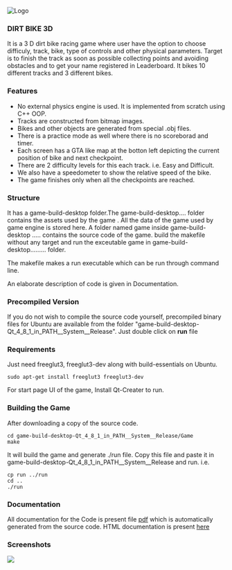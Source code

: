 ![Logo](https://cloud.githubusercontent.com/assets/5080310/13088108/f4238158-d510-11e5-867e-c2a64675cb52.jpg)
### DIRT BIKE 3D

It is a 3 D dirt bike racing game where user have the option to choose difficuly, track, bike, type of controls and other physical parameters. Target is to finish the track as soon as possible collecting points and avoiding obstacles and to get your name registered in Leaderboard. It bikes 10 different tracks and 3 different bikes.

### Features
- No external physics engine is used. It is implemented from scratch using C++ OOP.
- Tracks are constructed from bitmap images. 
- Bikes and other objects are generated from special .obj files.
- There is a practice mode as well where there is no scoreborad and timer.
- Each screen has a GTA like map at the botton left depicting the current position of bike and next checkpoint.
- There are 2 difficulty levels for this each track. i.e. Easy and Difficult.
- We also have a speedometer to show the relative speed of the bike.
- The game finishes only when all the checkpoints are reached.


### Structure

It has a game-build-desktop folder.The game-build-desktop....  folder contains the assets used by the game . All the data of the game used by game engine is stored here.  A folder named game inside game-build-desktop ..... contains the source code of the game. build the makefile without any target and run the exceutable game in game-build-desktop......... folder.

The makefile makes a run executable which can be run through command line.

An elaborate description of code is given in Documentation.


### Precompiled Version

If you do not wish to compile the source code yourself, precompiled binary files for Ubuntu are available from the folder "game-build-desktop-Qt_4_8_1_in_PATH__System__Release".
Just double click on **run** file 


### Requirements
Just need freeglut3, freeglut3-dev along with build-essentials on Ubuntu. 

```
sudo apt-get install freeglut3 freeglut3-dev
```

For start page UI of the game, Install Qt-Creater to run. 


### Building the Game

After downloading a copy of the source code.

```
cd game-build-desktop-Qt_4_8_1_in_PATH__System__Release/Game
make
```
It will build the game and generate ./run file.
Copy this file and paste it in game-build-desktop-Qt_4_8_1_in_PATH__System__Release and run. i.e.
```
cp run ../run
cd ..
./run
```

### Documentation

All documentation for the Code is present file [pdf](https://github.com/devanshdalal/DirtBike_Racing_game_3D/blob/master/Documentation.pdf) which is automatically generated from the source code. HTML documentation is present [here](https://github.com/devanshdalal/DirtBike_Racing_game_3D/tree/master/game-build-desktop-Qt_4_8_1_in_PATH__System__Release/Game/html)

### Screenshots

[![](https://cloud.githubusercontent.com/assets/5080310/13098731/384783e4-d551-11e5-8339-6da5e6f7f9e1.png)](https://cloud.githubusercontent.com/assets/5080310/13098731/384783e4-d551-11e5-8339-6da5e6f7f9e1.png)

